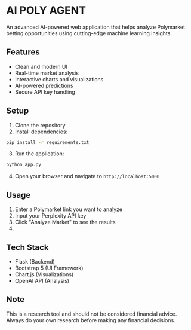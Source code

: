 # AI POLY AGENT

An advanced AI-powered web application that helps analyze Polymarket betting opportunities using cutting-edge machine learning insights.

## Features

- Clean and modern UI
- Real-time market analysis
- Interactive charts and visualizations
- AI-powered predictions
- Secure API key handling

## Setup

1. Clone the repository
2. Install dependencies:
```bash
pip install -r requirements.txt
```

3. Run the application:
```bash
python app.py
```

4. Open your browser and navigate to `http://localhost:5000`

## Usage

1. Enter a Polymarket link you want to analyze
2. Input your Perplexity API key
3. Click "Analyze Market" to see the results
4. 

## Tech Stack

- Flask (Backend)
- Bootstrap 5 (UI Framework)
- Chart.js (Visualizations)
- OpenAI API (Analysis)

## Note

This is a research tool and should not be considered financial advice. Always do your own research before making any financial decisions. 